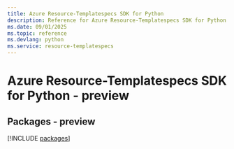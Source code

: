 ```yaml
---
title: Azure Resource-Templatespecs SDK for Python
description: Reference for Azure Resource-Templatespecs SDK for Python
ms.date: 09/01/2025
ms.topic: reference
ms.devlang: python
ms.service: resource-templatespecs
---
```

# Azure Resource-Templatespecs SDK for Python - preview
## Packages - preview
[!INCLUDE [packages](resource-templatespecs-index.md)]